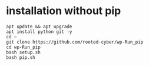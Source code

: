 # installation without pip
```
apt update && apt upgrade
apt install python git -y
cd ~
git clone https://github.com/rooted-cyber/wp-Run_pip
cd wp-Run_pip
bash setup.sh
bash pip.sh
```
